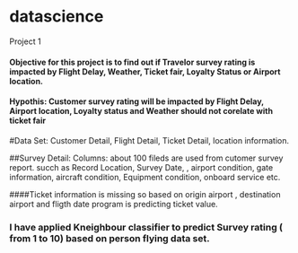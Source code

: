 # datascience
Project 1
#### Objective for this project is to find out if Travelor survey rating is impacted by Flight Delay, Weather, Ticket fair, Loyalty Status or Airport location.



#### Hypothis: Customer survey rating will be impacted by Flight Delay, Airport location, Loyalty status and Weather should not corelate with ticket fair


#Data Set: Customer Detail, Flight Detail, Ticket Detail, location information.

##Survey Detail: Columns: about 100 fileds are used from cutomer survey report. succh as Record Location, Survey Date, , airport condition, gate information, aircraft condition, Equipment condition, onboard service etc.

####Ticket information is missing so based on origin airport , destination airport and fligth date program is predicting ticket value.


### I have applied Kneighbour classifier to predict Survey rating ( from 1 to 10) based on person flying data set.
